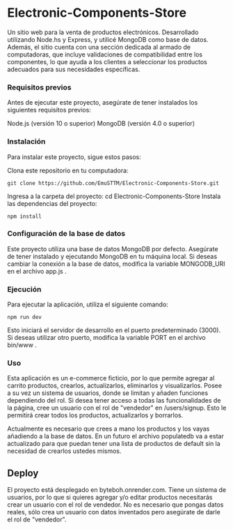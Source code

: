# Electronic-Components-Store

Un sitio web para la venta de productos electrónicos. Desarrollado utilizando Node.hs y Express, y utilicé MongoDB como base de datos. Además, el sitio cuenta con una sección dedicada al armado de computadoras, que incluye validaciones de compatibilidad entre los componentes, lo que ayuda a los clientes a seleccionar los productos adecuados para sus necesidades específicas.


### Requisitos previos
Antes de ejecutar este proyecto, asegúrate de tener instalados los siguientes requisitos previos:

Node.js (versión 10 o superior)
MongoDB (versión 4.0 o superior)

### Instalación
Para instalar este proyecto, sigue estos pasos:

Clona este repositorio en tu computadora:
```
git clone https://github.com/EmuSTTM/Electronic-Components-Store.git
```
Ingresa a la carpeta del proyecto: cd Electronic-Components-Store
Instala las dependencias del proyecto: 
```
npm install
```

### Configuración de la base de datos
Este proyecto utiliza una base de datos MongoDB por defecto. Asegúrate de tener instalado y ejecutando MongoDB en tu máquina local. Si deseas cambiar la conexión a la base de datos, modifica la variable MONGODB_URI en el archivo app.js .

### Ejecución
Para ejecutar la aplicación, utiliza el siguiente comando:
```
npm run dev
```
Esto iniciará el servidor de desarrollo en el puerto predeterminado (3000). Si deseas utilizar otro puerto, modifica la variable PORT en el archivo bin/www .

### Uso
Esta aplicación es un e-commerce ficticio, por lo que permite agregar al carrito productos, crearlos, actualizarlos, eliminarlos y visualizarlos. Posee
a su vez un sistema de usuarios, donde se limitan y añaden funciones dependiendo del rol. Si desea tener acceso a todas las funcionalidades de la página,
cree un usuario con el rol de "vendedor" en /users/signup. Esto le permitirá crear todos los productos, actualizarlos y borrarlos.

Actualmente es necesario que crees a mano los productos y los vayas añadiendo a la base de datos. En un futuro el archivo populatedb va a estar actualizado para que puedan tener una lista de productos de default sin la necesidad de crearlos ustedes mismos.



## Deploy
El proyecto está desplegado en byteboh.onrender.com. Tiene un sistema de usuarios, por lo que si quieres agregar y/o editar productos necesitarás crear un usuario con el rol de vendedor. No es necesario que pongas datos reales, sólo crea un usuario con datos inventados pero asegúrate de darle el rol de "vendedor".

